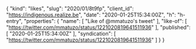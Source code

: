 {
  "kind": "likes",
  "slug": "2020/01/8t9fp",
  "client_id": "https://indigenous.realize.be",
  "date": "2020-01-25T15:34:00Z",
  "h": "h-entry",
  "properties": {
    "name": [
      "Like of @mmatuzo's tweet"
    ],
    "like-of": [
      "https://twitter.com/mmatuzo/status/1221020819641511936"
    ],
    "published": [
      "2020-01-25T15:34:00Z"
    ],
    "syndication": [
      "https://twitter.com/mmatuzo/status/1221020819641511936"
    ]
  }
}
